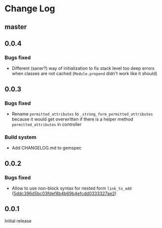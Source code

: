 # Change Log

## master

## 0.0.4

### Bugs fixed

* Different (saner?) way of initialization to fix stack level too deep errors
  when classes are not cached (`Module.prepend` didn't work like it should)

## 0.0.3

### Bugs fixed

* Rename `permitted_attributes` to  `_strong_form_permitted_attributes` because
  it would get overwritten if there is a helper method `permitted_attributes` in
  controller

### Build system

* Add CHANGELOG.md to gemspec

## 0.0.2

### Bugs fixed

* Allow to use non-block syntax for nested form `link_to_add`
  ([5ddc396d5bc03fdef8b4b69b4efcdd0333327ae2](https://github.com/Stellenticket/strong_form/commit/5ddc396d5bc03fdef8b4b69b4efcdd0333327ae2))

## 0.0.1

Initial release
